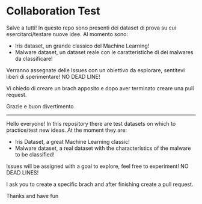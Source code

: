 # Collaboration Test
Salve a tutti! In questo repo sono presenti dei dataset di prova su cui esercitarci/testare nuove idee.
Al momento sono:
- Iris dataset, un grande classico del Machine Learning!
- Malware dataset, un dataset reale con le caratteristiche di dei malwares da classificare!

Verranno assegnate delle Issues con un obiettivo da esplorare, sentitevi liberi di sperimentare! NO DEAD LINE!

Vi chiedo di creare un brach apposito e dopo aver terminato creare una pull request.

Grazie e buon divertimento

---

Hello everyone! In this repository there are test datasets on which to practice/test new ideas.
At the moment they are:
- Iris Dataset, a great Machine Learning classic!
- Malware dataset, a real dataset with the characteristics of the malware to be classified!

Issues will be assigned with a goal to explore, feel free to experiment! NO DEAD LINES!

I ask you to create a specific brach and after finishing create a pull request.

Thanks and have fun
